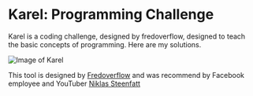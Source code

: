 # Karel: Programming Challenge
Karel is a coding challenge, designed by fredoverflow, designed to teach the basic concepts of programming. Here are my solutions.

![Image of Karel](https://camo.githubusercontent.com/2e402bad54a64aefb97688c237e601cc0153e191/68747470733a2f2f692e696d6775722e636f6d2f454d4b496f68692e706e67)

This tool is designed by [Fredoverflow](https://github.com/fredoverflow) and was recommend by Facebook employee and YouTuber [Niklas Steenfatt](https://www.youtube.com/channel/UCzsfkUFa1_4F4cZeSLv5dFQ)
